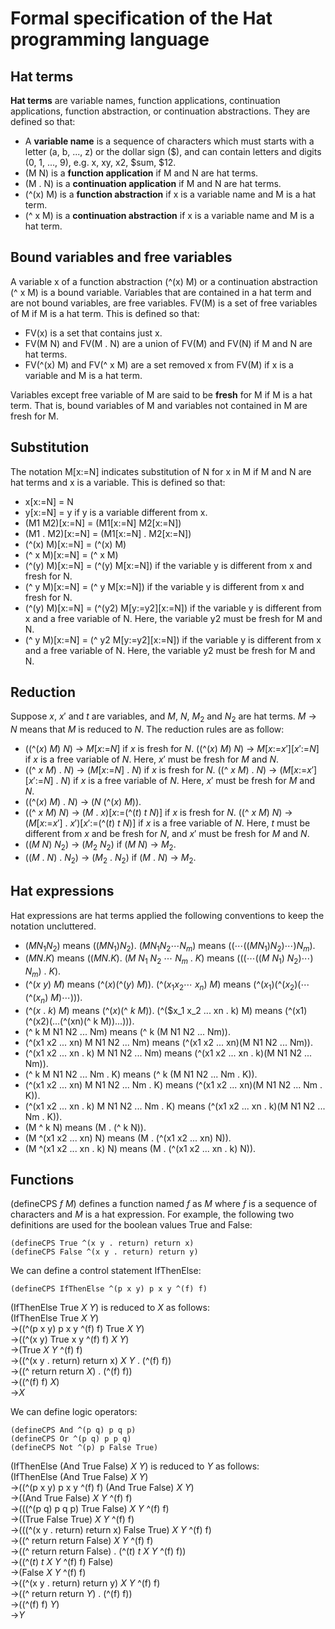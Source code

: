 # Formal specification of the Hat programming language

## Hat terms

**Hat terms** are variable names, function applications, continuation applications, function abstraction, or continuation abstractions.
They are defined so that:
- A **variable name** is a sequence of characters which must starts with a letter (a, b, ..., z) or the dollar sign ($), and can contain letters and digits (0, 1, ..., 9), e.g. x, xy, x2, $sum, $12.
- (M N) is a **function application** if M and N are hat terms.
- (M . N) is a **continuation application** if M and N are hat terms.
- (^(x) M) is a **function abstraction** if x is a variable name and M is a hat term.
- (^ x M) is a **continuation abstraction** if x is a variable name and M is a hat term.

## Bound variables and free variables

A variable x of a function abstraction (^(x) M) or a continuation abstraction (^ x M) is a bound variable.
Variables that are contained in a hat term and are not bound variables, are free variables.
FV(M) is a set of free variables of M if M is a hat term.
This is defined so that:
- FV(x) is a set that contains just x.
- FV(M N) and FV(M . N) are a union of FV(M) and FV(N) if M and N are hat terms.
- FV(^(x) M) and FV(^ x M) are a set removed x from FV(M) if x is a variable and M is a hat term.

Variables except free variable of M are said to be **fresh** for M if M is a hat term.
That is, bound variables of M and variables not contained in M are fresh for M.

## Substitution

The notation M[x:=N] indicates substitution of N for x in M if M and N are hat terms and x is a variable.
This is defined so that:
- x[x:=N] = N
- y[x:=N] = y if y is a variable different from x.
- (M1 M2)[x:=N] = (M1[x:=N] M2[x:=N])
- (M1 . M2)[x:=N] = (M1[x:=N] . M2[x:=N])
- (^(x) M)[x:=N] = (^(x) M)
- (^ x M)[x:=N] = (^ x M)
- (^(y) M)[x:=N] = (^(y) M[x:=N]) if the variable y is different from x and fresh for N.
- (^ y M)[x:=N] = (^ y M[x:=N]) if the variable y is different from x and fresh for N.
- (^(y) M)[x:=N] = (^(y2) M[y:=y2][x:=N]) if the variable y is different from x and a free variable of N.
Here, the variable y2 must be fresh for M and N.
- (^ y M)[x:=N] = (^ y2 M[y:=y2][x:=N]) if the variable y is different from x and a free variable of N.
Here, the variable y2 must be fresh for M and N.

## Reduction

Suppose $x$, $x'$ and $t$ are variables, and $M$, $N$, $M_2$ and $N_2$ are hat terms.
$M$ &rarr; $N$ means that $M$ is reduced to $N$.
The reduction rules are as follow:
- ((^($x$) $M$) $N$) &rarr; $M$[$x$:=$N$] if $x$ is fresh for $N$.
((^($x$) $M$) $N$) &rarr; $M$[$x$:=$x'$][$x'$:=$N$] if $x$ is a free variable of $N$.
Here, $x'$ must be fresh for $M$ and $N$.
- ((^ $x$ $M$) . $N$) &rarr; ($M$[$x$:=$N$] . $N$) if $x$ is fresh for $N$.
((^ $x$ $M$) . $N$) &rarr; ($M$[$x$:=$x'$][$x'$:=$N$] . $N$) if $x$ is a free variable of $N$.
Here, $x'$ must be fresh for $M$ and $N$.
- ((^($x$) $M$) . $N$) &rarr; ($N$ (^($x$) $M$)).
- ((^ $x$ $M$) $N$) &rarr; ($M$ . $x$)[$x$:=(^($t$) $t$ $N$)] if $x$ is fresh for $N$.
((^ $x$ $M$) $N$) &rarr; ($M$[$x$:=$x'$] . $x'$)[$x'$:=(^($t$) $t$ $N$)] if $x$ is a free variable of $N$.
Here, $t$ must be different from $x$ and be fresh for $N$, and $x'$ must be fresh for $M$ and $N$.
- (($M$ $N$) $N_2$) &rarr; ($M_2$ $N_2$) if ($M$ $N$) &rarr; $M_2$.
- (($M$ . $N$) . $N_2$) &rarr; ($M_2$ . $N_2$) if ($M$ . $N$) &rarr; $M_2$.

## Hat expressions

Hat expressions are hat terms applied the following conventions to keep the notation uncluttered.
- $(M N_1 N_2)$ means $((M N_1) N_2)$.
$(M N_1 N_2\cdots N_m)$ means $((\cdots((M N_1) N_2)\cdots) N_m)$.
- $(M N . K)$ means $((M N . K)$.
($M\ N_1\ N_2\ \cdots\ N_m$ . $K$) means ((($\cdots$(($M\ N_1$) $N_2$)$\cdots$) $N_m$) . $K$).
- (^($x$ $y$) $M$) means (^($x$)(^($y$) $M$)).
(^($x_1 x_2 \cdots$ $x_n$) $M$) means (^($x_1$)(^($x_2$)($\cdots$(^($x_n$) $M$)$\cdots$))).
- (^($x$ . $k$) $M$) means (^($x$)(^ $k$ $M$)).
(^($x_1 x_2 \... xn . k) M) means (^(x1)(^(x2)(...(^(xn)(^ k M))...))).
- (^ k M N1 N2 ... Nm) means (^ k (M N1 N2 ... Nm)).
- (^(x1 x2 ... xn) M N1 N2 ... Nm) means (^(x1 x2 ... xn)(M N1 N2 ... Nm)).
- (^(x1 x2 ... xn . k) M N1 N2 ... Nm) means (^(x1 x2 ... xn . k)(M N1 N2 ... Nm)).
- (^ k M N1 N2 ... Nm . K) means (^ k (M N1 N2 ... Nm . K)).
- (^(x1 x2 ... xn) M N1 N2 ... Nm . K) means (^(x1 x2 ... xn)(M N1 N2 ... Nm . K)).
- (^(x1 x2 ... xn . k) M N1 N2 ... Nm . K) means (^(x1 x2 ... xn . k)(M N1 N2 ... Nm . K)).
- (M ^ k N) means (M . (^ k N)).
- (M ^(x1 x2 ... xn) N) means (M . (^(x1 x2 ... xn) N)).
- (M ^(x1 x2 ... xn . k) N) means (M . (^(x1 x2 ... xn . k) N)).

## Functions

(defineCPS *f* *M*) defines a function named *f* as *M* where *f* is a sequence of characters and *M* is a hat expression.
For example, the following two definitions are used for the boolean values True and False:
```
(defineCPS True ^(x y . return) return x)
(defineCPS False ^(x y . return) return y)
```
We can define a control statement IfThenElse:
```
(defineCPS IfThenElse ^(p x y) p x y ^(f) f)
```

(IfThenElse True *X* *Y*) is reduced to *X* as follows:  
(IfThenElse True *X* *Y*)  
&rarr;((^(p x y) p x y ^(f) f) True *X* *Y*)  
&rarr;((^(x y) True x y ^(f) f) *X* *Y*)  
&rarr;(True *X* *Y* ^(f) f)  
&rarr;((^(x y . return) return x) *X* *Y* . (^(f) f))  
&rarr;((^ return return *X*) . (^(f) f))  
&rarr;((^(f) f) *X*)  
&rarr;*X*  

We can define logic operators:
```
(defineCPS And ^(p q) p q p)
(defineCPS Or ^(p q) p p q)
(defineCPS Not ^(p) p False True)
```

(IfThenElse (And True False) *X* *Y*) is reduced to *Y* as follows:  
(IfThenElse (And True False) *X* *Y*)  
&rarr;((^(p x y) p x y ^(f) f) (And True False) *X* *Y*)  
&rarr;((And True False) *X* *Y* ^(f) f)  
&rarr;(((^(p q) p q p) True False) *X* *Y* ^(f) f)  
&rarr;((True False True) *X* *Y* ^(f) f)  
&rarr;(((^(x y . return) return x) False True) *X* *Y* ^(f) f)  
&rarr;((^ return return False) *X* *Y* ^(f) f)  
&rarr;((^ return return False) . (^(*t*) *t* *X* *Y* ^(f) f))  
&rarr;((^(*t*) *t* *X* *Y* ^(f) f) False)  
&rarr;(False *X* *Y* ^(f) f)  
&rarr;((^(x y . return) return y) *X* *Y* ^(f) f)  
&rarr;((^ return return *Y*) . (^(f) f))  
&rarr;((^(f) f) *Y*)  
&rarr;*Y*  

<!--
&larr;
&rarr;
$\downarrow$
$\leftarrow$
-->
